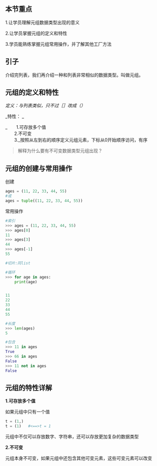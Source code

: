## 本节重点

1.让学员理解元组数据类型出现的意义

2.让学员掌握元组的定义和特性

3.学员能熟练掌握元组常用操作，并了解其他工厂方法

## 引子

介绍完列表，我们再介绍一种和列表非常相似的数据类型。叫做元组。

## 元组的定义和特性

_定义：与列表类似，只不过［］改成（）_

_特性：  _

_　　1.可存放多个值  
　　2.不可变  
　　3._按照从左到右的顺序定义元组元素，下标从0开始顺序访问，有序

> 解释为什么要有不可变数据类型元组出现？

## 元组的创建与常用操作

创建

```py
ages = (11, 22, 33, 44, 55)
#或
ages = tuple((11, 22, 33, 44, 55))
```

常用操作

```py
#索引
>>> ages = (11, 22, 33, 44, 55)
>>> ages[0]
11
>>> ages[3]
44
>>> ages[-1]
55

#切片:同list　　

#循环
>>> for age in ages:
    print(age)


11
22
33
44
55

#长度
>>> len(ages)
5

#包含
>>> 11 in ages
True
>>> 66 in ages
False
>>> 11 not in ages
False
```

## 元组的特性详解

**1.可存放多个值**

如果元组中只有一个值

```py
t = (1,)
t = (1)   #<==>t = 1
```

元组中不仅可以存放数字、字符串，还可以存放更加复杂的数据类型

**2.不可变**

元组本身不可变，如果元组中还包含其他可变元素，这些可变元素可以改变





